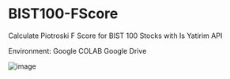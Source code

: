 # BIST100-FScore
Calculate Piotroski F Score for BIST 100 Stocks with Is Yatirim API


Environment:
 Google COLAB
 Google Drive

![image](https://github.com/fbayram/BIST100-FScore/assets/25521415/ece27832-5676-4bc1-ae69-436a01ebdc22)
